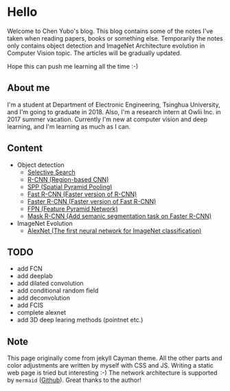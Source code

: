 # Hello

Welcome to Chen Yubo's blog. This blog contains some of the notes I've taken when reading papers, books or something else. Temporarily the notes only contains object detection and ImageNet Architecture evolution in Computer Vision topic. The articles will be gradually updated. 

Hope this can push me learning all the time :-)

## About me

I'm a student at Department of Electronic Engineering, Tsinghua University, and I'm going to graduate in 2018. Also, I'm a research intern at Owlii Inc. in 2017 summer vacation. Currently I'm new at computer vision and deep learning, and I'm learning as much as I can. 

## Content

- Object detection
   - [Selective Search](Object_detection/Selective_Search.md)
   - [R-CNN (Region-based CNN)](Object_detection/R-CNN.md)
   - [SPP (Spatial Pyramid Pooling)](Object_detection/SPP.md)
   - [Fast R-CNN (Faster version of R-CNN)](Object_detection/Fast_R-CNN.md)
   - [Faster R-CNN (Faster version of Fast R-CNN)](Object_detection/Faster_R-CNN.md)
   - [FPN (Feature Pyramid Network)](Object_detection/FPN.md)
   - [Mask R-CNN (Add semanic segmentation task on Faster R-CNN)](Object_detection/Mask_R-CNN.md)
- ImageNet Evolution
   - [AlexNet (The first neural network for ImageNet classification)](ImageNet_evolution/AlexNet.md)

## TODO

- add FCN 
- add deeplab
- add dilated convolution
- add conditional random field
- add deconvolution
- add FCIS
- complete alexnet
- add 3D deep learing methods (pointnet etc.)

## Note
 
This page originally come from jekyll Cayman theme. All the other parts and color adjustments are written by myself with CSS and JS. Writing a static web page is tried but interesting :-) The network architecture is supported by ```mermaid``` ([Github](https://github.com/knsv/mermaid)). Great thanks to the author!
